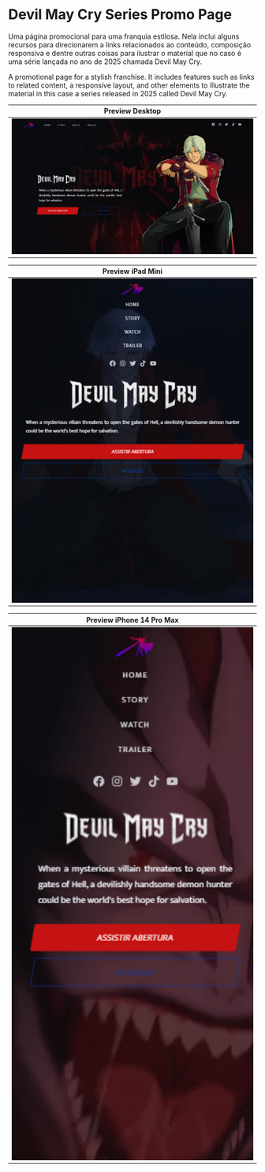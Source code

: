 # Devil May Cry Series Promo Page

Uma página promocional para uma franquia estilosa. Nela inclui alguns recursos para direcionarem a links relacionados ao conteúdo, composição responsiva e dentre outras coisas para ilustrar o material que no caso é uma série lançada no ano de 2025 chamada Devil May Cry.

A promotional page for a stylish franchise. It includes features such as links to related content, a responsive layout, and other elements to illustrate the material in this case a series released in 2025 called Devil May Cry.


| <div align="center">Preview Desktop</div> |
|:--:|
| <img src="./preview/preview-desktop.png" alt="Preview Desktop" width="600"/> |

| <div align="center">Preview iPad Mini</div> |
|:--:|
| <img src="./preview/preview-ipad-mini.png" alt="Preview iPad Mini" width="600"/> |

| <div align="center">Preview iPhone 14 Pro Max</div> |
|:--:|
| <img src="./preview/preview-iphone-14-pro-max.png" alt="Preview iPhone" width="600"/> |




